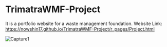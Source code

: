 # TrimatraWMF-Project
It is a portfolio website for a waste management foundation. 
Website Link: https://nowshin17.github.io/TrimatraWMF-Project/r_pages/Project.html

![Capture1](https://github.com/Nowshin17/TrimatraWMF-Project/assets/80466283/ddb95e50-c6a3-413d-b2ee-54e45e64e5ec)
